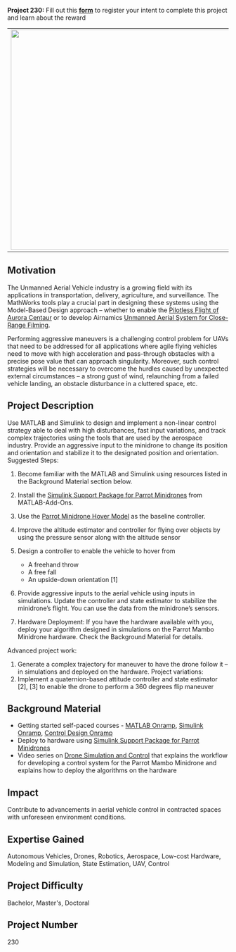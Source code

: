 **Project 230:** Fill out this <strong>[form](https://forms.office.com/Pages/ResponsePage.aspx?id=ETrdmUhDaESb3eUHKx3B5lOTzSa_A6lPqq2LJKzvpM5UMTBZRkc4UTRETjFERVRDWllQRE40OUFSQS4u)</strong> to  register your intent to complete this project and learn about the reward

<table>
<td><img src="https://gist.githubusercontent.com/robertogl/e0115dc303472a9cfd52bbbc8edb7665/raw/agressivemanuvre3.png"  width=500 /></td>
<td><p><h1>Aggressive Maneuver Stabilization for a Minidrone</h1></p>
<p>Design a controller to enable a micro aerial vehicle to stabilize in the scenario of an external aggressive disturbance.</p>
</table>

## Motivation

The Unmanned Aerial Vehicle industry is a growing field with its applications in transportation, delivery, agriculture, and surveillance. The MathWorks tools play a crucial part in designing these systems using the Model-Based Design approach – whether to enable the [Pilotless Flight of Aurora Centaur](https://www.mathworks.com/videos/pilotless-flight-of-aurora-centaur-119494.html) or to develop Airnamics [Unmanned Aerial System for Close-Range Filming](https://www.mathworks.com/company/user_stories/airnamics-develops-unmanned-aerial-system-for-close-range-filming-with-model-based-design.html). 

Performing aggressive maneuvers is a challenging control problem for UAVs that need to be addressed for all applications where agile flying vehicles need to move with high acceleration and pass-through obstacles with a precise pose value that can approach singularity. Moreover, such control strategies will be necessary to overcome the hurdles caused by unexpected external circumstances – a strong gust of wind, relaunching from a failed vehicle landing, an obstacle disturbance in a cluttered space, etc.


## Project Description

Use MATLAB and Simulink to design and implement a non-linear control strategy able to deal with high disturbances, fast input variations, and track complex trajectories using the tools that are used by the aerospace industry. Provide an aggressive input to the minidrone to change its position and orientation and stabilize it to the designated position and orientation. 
Suggested Steps:
1.	Become familiar with the MATLAB and Simulink using resources listed in the Background Material section below.
2.	Install the [Simulink Support Package for Parrot Minidrones](https://www.mathworks.com/matlabcentral/fileexchange/63318-simulink-support-package-for-parrot-minidrones) from MATLAB-Add-Ons.
3.	Use the [Parrot Minidrone Hover Model](https://www.mathworks.com/help/supportpkg/parrot/ug/fly-a-parrot-minidrone-using-the-hover-simulink-model.html) as the baseline controller.
4.	Improve the altitude estimator and controller for flying over objects by using the pressure sensor along with the altitude sensor
5.	Design a controller to enable the vehicle to hover from
    - A freehand throw
    - A free fall
    - An upside-down orientation [1]
6.	Provide aggressive inputs to the aerial vehicle using inputs in simulations. Update the controller and state estimator to stabilize the minidrone’s flight. You can use the data from the minidrone’s sensors. 

7. Hardware Deployment: If you have the hardware available with you, deploy your algorithm designed in simulations on the Parrot Mambo Minidrone hardware. Check the Background Material for details.

Advanced project work:
1.	Generate a complex trajectory for maneuver to have the drone follow it – in simulations and deployed on the hardware.
Project variations:
1.	Implement a quaternion-based attitude controller and state estimator [2], [3] to enable the drone to perform a 360 degrees flip maneuver 


## Background Material

-	Getting started self-paced courses - [MATLAB Onramp](https://matlabacademy.mathworks.com/details/matlab-onramp/gettingstarted?s_tid=abt_train_b), [Simulink Onramp](https://www.mathworks.com/learn/tutorials/simulink-onramp.html), [Control Design Onramp](https://www.mathworks.com/learn/tutorials/control-design-onramp-with-simulink.html)
-	Deploy to hardware using [Simulink Support Package for Parrot Minidrones](https://www.mathworks.com/help/supportpkg/parrot/)
-	Video series on [Drone Simulation and Control](https://www.mathworks.com/videos/series/drone-simulation-and-control.html) that explains the workflow for developing a control system for the Parrot Mambo Minidrone and explains how to deploy the algorithms on the hardware


## Impact

Contribute to advancements in aerial vehicle control in contracted spaces with unforeseen environment conditions.

## Expertise Gained 

Autonomous Vehicles, Drones, Robotics, Aerospace, Low-cost Hardware, Modeling and Simulation, State Estimation, UAV, Control


## Project Difficulty

Bachelor, Master's, Doctoral

## Project Number

230